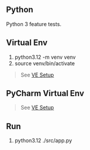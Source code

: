 Python
------
Python 3 feature tests.

Virtual Env
-----------
1. python3.12 -m venv venv
2. source venv/bin/activate
>See [VE Setup](https://www.freecodecamp.org/news/how-to-setup-virtual-environments-in-python/)

PyCharm Virtual Env
-------------------
>See [VE Setup](https://www.jetbrains.com/help/pycharm/creating-virtual-environment.html#env-requirements)

Run
---
1. python3.12 ./src/app.py
